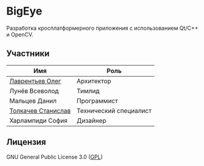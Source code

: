 # BigEye

Разработка кросплатформерного приложения с использованием Qt/C++ и OpenCV.

## Участники
| Имя | Роль |
|---|---|
| [Лаврентьев Олег](https://github.com/Larinenok) | Архитектор |
| Лунёв Всеволод | Тимлид |
| Мальцев Данил | Программист |
| [Толкачев Станислав](https://github.com/6yntar05) | Технический специалист |
| Харлампиди София | Дизайнер |

## Лицензия
GNU General Public License 3.0 ([GPL](LICENSE))